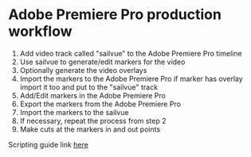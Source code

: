 # Adobe Premiere Pro production workflow
1. Add video track called "sailvue" to the Adobe Premiere Pro timeline
2. Use sailvue to generate/edit markers for the video
3. Optionally generate the video overlays
4. Import the markers to the Adobe Premiere Pro if marker has overlay import it too and put to the "sailvue" track
5. Add/Edit markers in the Adobe Premiere Pro
6. Export the markers from the Adobe Premiere Pro
7. Import the markers to the sailvue 
8. If necessary, repeat the process from step 2
9. Make cuts at the markers in and out points 

Scripting guide link [here](https://ppro-scripting.docsforadobe.dev/index.html)
